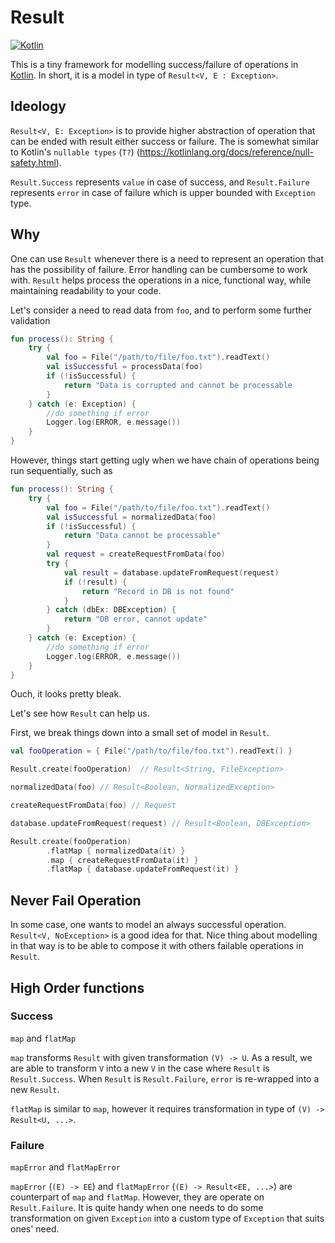 # Result

[![Kotlin](https://img.shields.io/badge/Kotlin-0.14.449-blue.svg)](http://kotlinlang.org)

This is a tiny framework for modelling success/failure of operations in [Kotlin](http://kotlinlang.org). In short, it is a model in type of `Result<V, E : Exception>`.

## Ideology

`Result<V, E: Exception>` is to provide higher abstraction of operation that can be ended with result either success or failure. The is somewhat similar to Kotlin's `nullable types` (`T?`) (https://kotlinlang.org/docs/reference/null-safety.html).

`Result.Success` represents `value` in case of success, and `Result.Failure` represents `error` in case of failure which is upper bounded with `Exception` type. 

## Why

One can use `Result` whenever there is a need to represent an operation that has the possibility of failure. Error handling can be cumbersome to work with. 
`Result` helps process the operations in a nice, functional way, while maintaining readability to your code.

Let's consider a need to read data from `foo`, and to perform some further validation 

``` Kotlin
fun process(): String {
    try {
        val foo = File("/path/to/file/foo.txt").readText()
        val isSuccessful = processData(foo)
        if (!isSuccessful) {
            return "Data is corrupted and cannot be processable
        }
    } catch (e: Exception) {
        //do something if error 
        Logger.log(ERROR, e.message())
    }
}
```

However, things start getting ugly when we have chain of operations being run sequentially, such as

``` Kotlin
fun process(): String {
    try {
        val foo = File("/path/to/file/foo.txt").readText()
        val isSuccessful = normalizedData(foo)
        if (!isSuccessful) {
            return "Data cannot be processable"
        }
        val request = createRequestFromData(foo)
        try {
            val result = database.updateFromRequest(request)
            if (!result) {
                return "Record in DB is not found"
            }
        } catch (dbEx: DBException) {
            return "DB error, cannot update"
        }
    } catch (e: Exception) {
        //do something if error 
        Logger.log(ERROR, e.message())
    }
}
```

Ouch, it looks pretty bleak.

Let's see how `Result` can help us.

First, we break things down into a small set of model in `Result`.

``` Kotlin
val fooOperation = { File("/path/to/file/foo.txt").readText() }

Result.create(fooOperation)  // Result<String, FileException>

normalizedData(foo) // Result<Boolean, NormalizedException>

createRequestFromData(foo) // Request

database.updateFromRequest(request) // Result<Boolean, DBException>

Result.create(fooOperation)
        .flatMap { normalizedData(it) }
        .map { createRequestFromData(it) }
        .flatMap { database.updateFromRequest(it) }
```

## Never Fail Operation

In some case, one wants to model an always successful operation. `Result<V, NoException>` is a good idea for that. 
Nice thing about modelling in that way is to be able to compose it with others failable operations in `Result`.

## High Order functions

### Success
`map` and `flatMap`

`map` transforms `Result` with given transformation `(V) -> U`. As a result, we are able to transform `V` into a new `V` in the case where `Result` is `Result.Success`.
When `Result` is `Result.Failure`, `error` is re-wrapped into a new `Result`.

`flatMap` is similar to `map`, however it requires transformation in type of `(V) -> Result<U, ...>`.
 
### Failure
`mapError` and `flatMapError`

`mapError` (`(E) -> EE`) and `flatMapError` (`(E) -> Result<EE, ...>`) are counterpart of `map` and `flatMap`. However, they are operate on `Result.Failure`. It is quite handy when one needs to do some transformation on given `Exception` into a custom type of `Exception` that suits ones' need.

